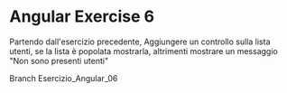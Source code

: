# Angular Exercise 6

Partendo dall'esercizio precedente, Aggiungere un controllo sulla lista utenti, se la lista è popolata mostrarla, altrimenti mostrare un messaggio "Non sono presenti utenti"

Branch Esercizio_Angular_06
